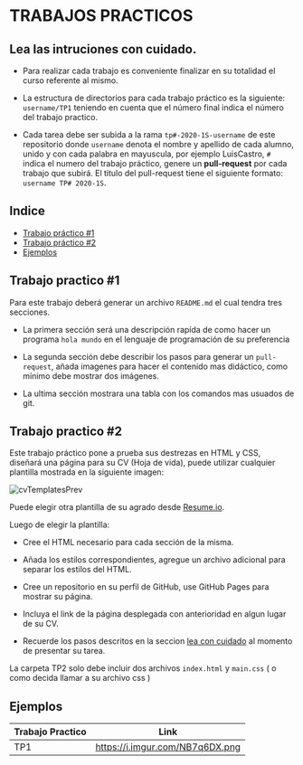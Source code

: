 
# **TRABAJOS PRACTICOS**

## **Lea las intruciones con cuidado.**
- Para realizar cada trabajo es conveniente finalizar en su totalidad el curso referente al mismo.

- La estructura de directorios para cada trabajo práctico es la siguiente: `username/TP1` teniendo en cuenta que el número final indica el número del trabajo practico.

- Cada tarea debe ser subida a la rama `tp#-2020-1S-username` de este repositorio donde `username` denota el nombre y apellido de cada alumno, unido y con cada palabra en mayuscula, por ejemplo LuisCastro, `#` indica el numero del trabajo práctico, genere un **pull-request** por cada trabajo que subirá. El titulo del pull-request tiene el siguiente formato: `username TP# 2020-1S`.

## **Indice**

- [Trabajo práctico #1](#Trabajo-practico-1)
- [Trabajo práctico #2](#Trabajo-practico-2)
- [Ejemplos](#Ejemplos)

## **Trabajo practico #1**

Para este trabajo deberá generar un archivo `README.md` el cual tendra tres secciones. 

- La primera sección será una descripción rapída de como hacer un programa `hola mundo` en el lenguaje de programación de su preferencia

- La segunda sección debe describir los pasos para generar un `pull-request`, añada imagenes para hacer el contenido mas didáctico, como mínimo debe mostrar dos imágenes.

- La ultima sección mostrara una tabla con los comandos mas usuados de git.

## **Trabajo practico #2**

Este trabajo práctico pone a prueba sus destrezas en HTML y CSS, diseñará una página para su CV (Hoja de vida), puede utilizar cualquier plantilla mostrada en la siguiente imagen:

![cvTemplatesPrev](https://i.imgur.com/pD5suHt.png)

Puede elegir otra plantilla de su agrado desde [Resume.io](https://resume.io/templates).

Luego de elegir la plantilla:

- Cree el HTML necesario para cada sección de la misma.

- Añada los estilos correspondientes, agregue un archivo adicional para separar los estilos del HTML.

- Cree un repositorio en su perfil de GitHub, use GitHub Pages para mostrar su página.

- Incluya el link de la página desplegada con anterioridad en algun lugar de su CV.

- Recuerde los pasos descritos en la seccion [lea con cuidado](#Lea-las-intruciones-con-cuidado) al momento de presentar su tarea.

La carpeta TP2 solo debe incluir dos archivos `index.html` y `main.css` ( o como decida llamar a su archivo css )

## **Ejemplos**
Trabajo Practico | Link
---|---|
TP1 | https://i.imgur.com/NB7q6DX.png


